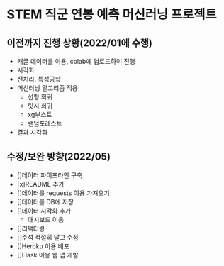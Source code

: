 # STEM 직군 연봉 예측 머신러닝 프로젝트

## 이전까지 진행 상황(2022/01에 수행)
* 캐글 데이터를 이용, colab에 업로드하여 진행
* 시각화
* 전처리, 특성공학
* 머신러닝 알고리즘 적용
  * 선형 회귀
  * 릿지 회귀
  * xg부스트
  * 랜덤포레스트
* 결과 시각화


## 수정/보완 방향(2022/05)
* []데이터 파이프라인 구축
* [x]README 추가
* []데이터를 requests 이용 가져오기
* []데이터를 DB에 저장
* []데이터 시각화 추가
  * 대시보드 이용
* []리팩터링
* []주석 적절히 달고 수정
* []Heroku 이용 배포
* []Flask 이용 웹 앱 개발
